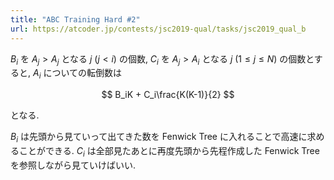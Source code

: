 ```yaml
---
title: "ABC Training Hard #2"
url: https://atcoder.jp/contests/jsc2019-qual/tasks/jsc2019_qual_b
---
```

$B_i$ を $A_j \gt A_j$ となる $j$ ($j \lt i$) の個数, $C_i$ を $A_j \gt A_i$ となる $j$ ($1 \leq j \leq N$) の個数とすると, $A_i$ についての転倒数は

$$
B_iK + C_i\frac{K(K-1)}{2}
$$

となる.

$B_i$ は先頭から見ていって出てきた数を Fenwick Tree に入れることで高速に求めることができる. $C_i$ は全部見たあとに再度先頭から先程作成した Fenwick Tree を参照しながら見ていけばいい.
